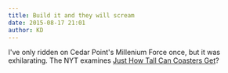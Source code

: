 ```yaml
---
title: Build it and they will scream
date: 2015-08-17 21:01
author: KD
---
```

I've only ridden on Cedar Point's Millenium Force once, but it was exhilarating. The NYT examines [Just How Tall Can Coasters Get](http://www.nytimes.com/interactive/2015/08/17/travel/17Coasters.html)? 
